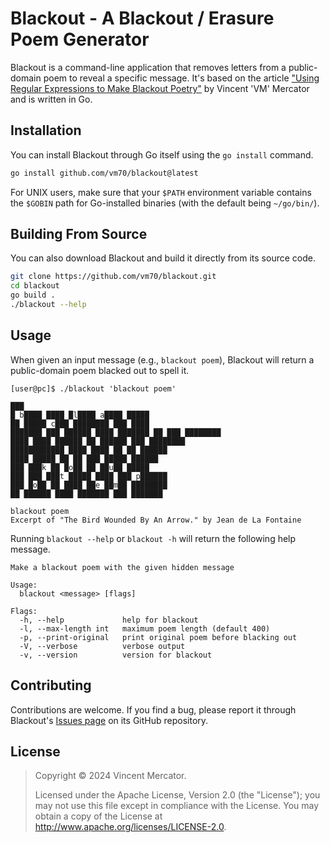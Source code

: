 # Blackout - A Blackout / Erasure Poem Generator

Blackout is a command-line application that removes letters from a public-domain
poem to reveal a specific message. It's based on the article
["Using Regular Expressions to Make Blackout Poetry"](regex-blackout) by Vincent
'VM' Mercator and is written in Go.

## Installation

You can install Blackout through Go itself using the `go install` command.

```bash
go install github.com/vm70/blackout@latest
```

For UNIX users, make sure that your `$PATH` environment variable contains the
`$GOBIN` path for Go-installed binaries (with the default being `~/go/bin/`).

## Building From Source

You can also download Blackout and build it directly from its source code.

```bash
git clone https://github.com/vm70/blackout.git
cd blackout
go build .
./blackout --help
```

## Usage

When given an input message (e.g., `blackout poem`), Blackout will return a
public-domain poem blacked out to spell it.

```
[user@pc]$ ./blackout 'blackout poem'

███
█ b████ ████ █l████ a████ █████
██ █████ c███ ████████ ███ ████
███████ ███ ██████ ████ ███████ ██ ███ ████████
████ ████ ██████ ██ ██████ ███ ████████
████████████ ████ ████ ██ ██ ██████
████ █████ ██ ██ ███ █████ ██████
███ ███k ██ █o██ ██ ██u██ █████
███ ███ ███t █████ ████ ███ p██████
███ █o██ ██ ████ ██e ██m██ ████████
██ ██████ ████ ███████ ███ ███████

blackout poem
Excerpt of "The Bird Wounded By An Arrow." by Jean de La Fontaine
```

Running `blackout --help` or `blackout -h` will return the following help
message.

```text
Make a blackout poem with the given hidden message

Usage:
  blackout <message> [flags]

Flags:
  -h, --help             help for blackout
  -l, --max-length int   maximum poem length (default 400)
  -p, --print-original   print original poem before blacking out
  -V, --verbose          verbose output
  -v, --version          version for blackout
```

## Contributing

Contributions are welcome. If you find a bug, please report it through
Blackout's [Issues page](issues) on its GitHub repository.

## License

> Copyright © 2024 Vincent Mercator.
>
> Licensed under the Apache License, Version 2.0 (the "License"); you may not
> use this file except in compliance with the License. You may obtain a copy of
> the License at <http://www.apache.org/licenses/LICENSE-2.0>.

[regex-blackout]: (https://vm70.neocities.org/posts/2024-05-11-regex-blackout/)
[issues]: https://github.com/vm70/blackout/issues
